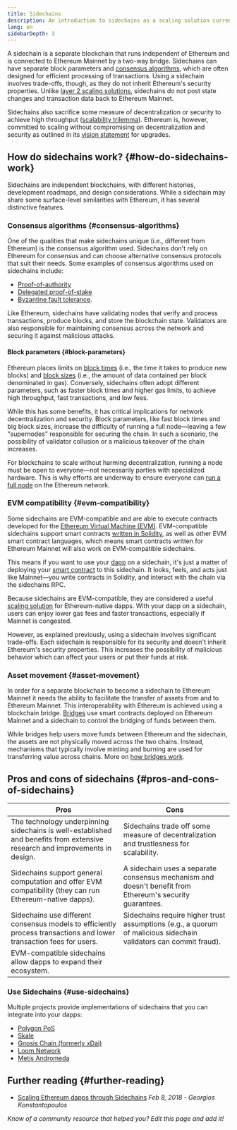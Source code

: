 ```yaml
---
title: Sidechains
description: An introduction to sidechains as a scaling solution currently utilized by the Ethereum community.
lang: en
sidebarDepth: 3
---
```


A sidechain is a separate blockchain that runs independent of Ethereum and is connected to Ethereum Mainnet by a two-way bridge. Sidechains can have separate block parameters and [consensus algorithms](/developers/docs/consensus-mechanisms/), which are often designed for efficient processing of transactions. Using a sidechain involves trade-offs, though, as they do not inherit Ethereum's security properties. Unlike [layer 2 scaling solutions](/layer-2/), sidechains do not post state changes and transaction data back to Ethereum Mainnet.

Sidechains also sacrifice some measure of decentralization or security to achieve high throughput ([scalability trilemma](https://vitalik.eth.limo/general/2021/05/23/scaling.html)). Ethereum is, however, committed to scaling without compromising on decentralization and security as outlined in its [vision statement](/roadmap/vision/) for upgrades.

## How do sidechains work? {#how-do-sidechains-work}

Sidechains are independent blockchains, with different histories, development roadmaps, and design considerations. While a sidechain may share some surface-level similarities with Ethereum, it has several distinctive features.

### Consensus algorithms {#consensus-algorithms}

One of the qualities that make sidechains unique (i.e., different from Ethereum) is the consensus algorithm used. Sidechains don't rely on Ethereum for consensus and can choose alternative consensus protocols that suit their needs. Some examples of consensus algorithms used on sidechains include:

- [Proof-of-authority](https://wikipedia.org/wiki/Proof_of_authority)
- [Delegated proof-of-stake](https://en.bitcoin.it/wiki/Delegated_proof_of_stake)
- [Byzantine fault tolerance](https://decrypt.co/resources/byzantine-fault-tolerance-what-is-it-explained).

Like Ethereum, sidechains have validating nodes that verify and process transactions, produce blocks, and store the blockchain state. Validators are also responsible for maintaining consensus across the network and securing it against malicious attacks.

#### Block parameters {#block-parameters}

Ethereum places limits on [block times](/developers/docs/blocks/#block-time) (i.e., the time it takes to produce new blocks) and [block sizes](/developers/docs/blocks/#block-size) (i.e., the amount of data contained per block denominated in gas). Conversely, sidechains often adopt different parameters, such as faster block times and higher gas limits, to achieve high throughput, fast transactions, and low fees.

While this has some benefits, it has critical implications for network decentralization and security. Block parameters, like fast block times and big block sizes, increase the difficulty of running a full node—leaving a few "supernodes" responsible for securing the chain. In such a scenario, the possibility of validator collusion or a malicious takeover of the chain increases.

For blockchains to scale without harming decentralization, running a node must be open to everyone—not necessarily parties with specialized hardware. This is why efforts are underway to ensure everyone can [run a full node](/developers/docs/nodes-and-clients/#why-should-i-run-an-ethereum-node) on the Ethereum network.

### EVM compatibility {#evm-compatibility}

Some sidechains are EVM-compatible and are able to execute contracts developed for the [Ethereum Virtual Machine (EVM)](/developers/docs/evm/). EVM-compatible sidechains support smart contracts [written in Solidity](/developers/docs/smart-contracts/languages/), as well as other EVM smart contract languages, which means smart contracts written for Ethereum Mainnet will also work on EVM-compatible sidechains.

This means if you want to use your [dapp](/developers/docs/dapps/) on a sidechain, it's just a matter of deploying your [smart contract](/developers/docs/smart-contracts/) to this sidechain. It looks, feels, and acts just like Mainnet—you write contracts in Solidity, and interact with the chain via the sidechains RPC.

Because sidechains are EVM-compatible, they are considered a useful [scaling solution](/developers/docs/scaling/) for Ethereum-native dapps. With your dapp on a sidechain, users can enjoy lower gas fees and faster transactions, especially if Mainnet is congested.

However, as explained previously, using a sidechain involves significant trade-offs. Each sidechain is responsible for its security and doesn't inherit Ethereum's security properties. This increases the possibility of malicious behavior which can affect your users or put their funds at risk.

### Asset movement {#asset-movement}

In order for a separate blockchain to become a sidechain to Ethereum Mainnet it needs the ability to facilitate the transfer of assets from and to Ethereum Mainnet. This interoperability with Ethereum is achieved using a blockchain bridge. [Bridges](/bridges/) use smart contracts deployed on Ethereum Mainnet and a sidechain to control the bridging of funds between them.

While bridges help users move funds between Ethereum and the sidechain, the assets are not physically moved across the two chains. Instead, mechanisms that typically involve minting and burning are used for transferring value across chains. More on [how bridges work](/developers/docs/bridges/#how-do-bridges-work).

## Pros and cons of sidechains {#pros-and-cons-of-sidechains}

| Pros                                                                                                                        | Cons                                                                                                             |
| --------------------------------------------------------------------------------------------------------------------------- | ---------------------------------------------------------------------------------------------------------------- |
| The technology underpinning sidechains is well-established and benefits from extensive research and improvements in design. | Sidechains trade off some measure of decentralization and trustlesness for scalability.                          |
| Sidechains support general computation and offer EVM compatibility (they can run Ethereum-native dapps).                    | A sidechain uses a separate consensus mechanism and doesn't benefit from Ethereum's security guarantees.         |
| Sidechains use different consensus models to efficiently process transactions and lower transaction fees for users.         | Sidechains require higher trust assumptions (e.g., a quorum of malicious sidechain validators can commit fraud). |
| EVM-compatible sidechains allow dapps to expand their ecosystem.                                                            |                                                                                                                  |

### Use Sidechains {#use-sidechains}

Multiple projects provide implementations of sidechains that you can integrate into your dapps:

- [Polygon PoS](https://polygon.technology/solutions/polygon-pos)
- [Skale](https://skale.network/)
- [Gnosis Chain (formerly xDai)](https://www.gnosischain.com/)
- [Loom Network](https://loomx.io/)
- [Metis Andromeda](https://www.metis.io/)

## Further reading {#further-reading}

- [Scaling Ethereum dapps through Sidechains](https://medium.com/loom-network/dappchains-scaling-ethereum-dapps-through-sidechains-f99e51fff447) _Feb 8, 2018 - Georgios Konstantopoulos_

_Know of a community resource that helped you? Edit this page and add it!_
